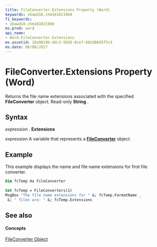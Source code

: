 ```yaml
---
title: FileConverter.Extensions Property (Word)
keywords: vbawd10.chm161021960
f1_keywords:
- vbawd10.chm161021960
ms.prod: word
api_name:
- Word.FileConverter.Extensions
ms.assetid: 18a9819b-ddc3-5928-8ce7-882d00d3f5c9
ms.date: 06/08/2017
---
```



# FileConverter.Extensions Property (Word)

Returns the file name extensions associated with the specified  **FileConverter** object. Read-only **String** .


## Syntax

 _expression_ . **Extensions**

 _expression_ A variable that represents a **[FileConverter](fileconverter-object-word.md)** object.


## Example

This example displays the name and file name extensions for first file converter.


```vb
Dim fcTemp As FileConverter 
 
Set fcTemp = FileConverters(1) 
MsgBox "The file name extensions for " &; fcTemp.FormatName _ 
 &; " files are: " &; fcTemp.Extensions
```


## See also


#### Concepts


[FileConverter Object](fileconverter-object-word.md)

